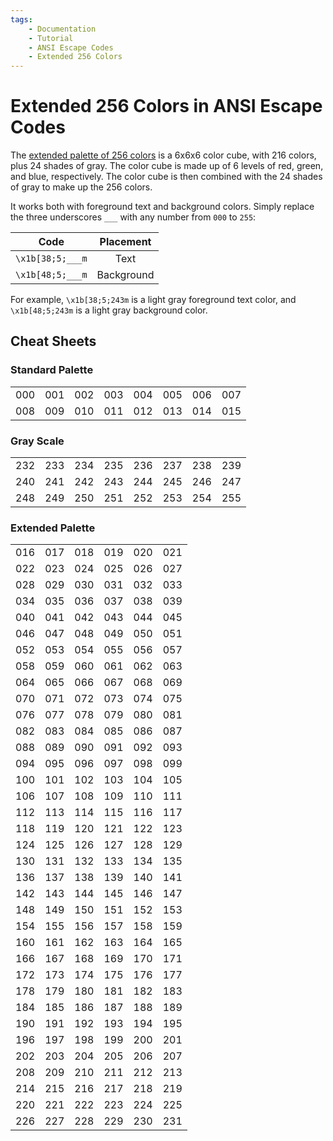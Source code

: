 ```yaml
---
tags:
    - Documentation
    - Tutorial
    - ANSI Escape Codes
    - Extended 256 Colors
---
```


# Extended 256 Colors in ANSI Escape Codes
The [extended palette of 256 colors](https://commons.wikimedia.org/wiki/File:Xterm_256color_chart.svg) is a 6x6x6 color cube, with 216 colors, plus 24 shades of gray. The color cube is made up of 6 levels of red, green, and blue, respectively. The color cube is then combined with the 24 shades of gray to make up the 256 colors.

It works both with foreground text and background colors. Simply replace the three underscores `___` with any number from `000` to `255`:

| Code            | Placement  |
| :-------------: | :--------: |
| `\x1b[38;5;___m` | Text       |
| `\x1b[48;5;___m` | Background |

For example, `\x1b[38;5;243m` is a light gray foreground text color, and `\x1b[48;5;243m` is a light gray background color.

## Cheat Sheets
### Standard Palette

<table>
    <tbody>
        <tr>
            <td class="extcol-000">000</td>
            <td class="extcol-001">001</td>
            <td class="extcol-002">002</td>
            <td class="extcol-003">003</td>
            <td class="extcol-004">004</td>
            <td class="extcol-005">005</td>
            <td class="extcol-006">006</td>
            <td class="extcol-007">007</td>
        </tr>
        <tr>
            <td class="extcol-008">008</td>
            <td class="extcol-009">009</td>
            <td class="extcol-010">010</td>
            <td class="extcol-011">011</td>
            <td class="extcol-012">012</td>
            <td class="extcol-013">013</td>
            <td class="extcol-014">014</td>
            <td class="extcol-015">015</td>
        </tr>
    </tbody>
</table>

### Gray Scale

<table>
    <tbody>
        <tr>
            <td class="extcol-232">232</td>
            <td class="extcol-233">233</td>
            <td class="extcol-234">234</td>
            <td class="extcol-235">235</td>
            <td class="extcol-236">236</td>
            <td class="extcol-237">237</td>
            <td class="extcol-238">238</td>
            <td class="extcol-239">239</td>
        </tr>
        <tr>
            <td class="extcol-240">240</td>
            <td class="extcol-241">241</td>
            <td class="extcol-242">242</td>
            <td class="extcol-243">243</td>
            <td class="extcol-244">244</td>
            <td class="extcol-245">245</td>
            <td class="extcol-246">246</td>
            <td class="extcol-247">247</td>
        </tr>
        <tr>
            <td class="extcol-248">248</td>
            <td class="extcol-249">249</td>
            <td class="extcol-250">250</td>
            <td class="extcol-251">251</td>
            <td class="extcol-252">252</td>
            <td class="extcol-253">253</td>
            <td class="extcol-254">254</td>
            <td class="extcol-255">255</td>
        </tr>
        </tbody>
</table>

### Extended Palette

<table>
    <tbody>
        <tr>
            <td class="extcol-016">016</td>
            <td class="extcol-017">017</td>
            <td class="extcol-018">018</td>
            <td class="extcol-019">019</td>
            <td class="extcol-020">020</td>
            <td class="extcol-021">021</td>
        </tr>
        <tr>
            <td class="extcol-022">022</td>
            <td class="extcol-023">023</td>
            <td class="extcol-024">024</td>
            <td class="extcol-025">025</td>
            <td class="extcol-026">026</td>
            <td class="extcol-027">027</td>
        </tr>
        <tr>
            <td class="extcol-028">028</td>
            <td class="extcol-029">029</td>
            <td class="extcol-030">030</td>
            <td class="extcol-031">031</td>
            <td class="extcol-032">032</td>
            <td class="extcol-033">033</td>
        </tr>
        <tr>
            <td class="extcol-034">034</td>
            <td class="extcol-035">035</td>
            <td class="extcol-036">036</td>
            <td class="extcol-037">037</td>
            <td class="extcol-038">038</td>
            <td class="extcol-039">039</td>
        </tr>
        <tr>
            <td class="extcol-040">040</td>
            <td class="extcol-041">041</td>
            <td class="extcol-042">042</td>
            <td class="extcol-043">043</td>
            <td class="extcol-044">044</td>
            <td class="extcol-045">045</td>
        </tr>
        <tr>
            <td class="extcol-046">046</td>
            <td class="extcol-047">047</td>
            <td class="extcol-048">048</td>
            <td class="extcol-049">049</td>
            <td class="extcol-050">050</td>
            <td class="extcol-051">051</td>
        </tr>
        <tr>
            <td class="extcol-052">052</td>
            <td class="extcol-053">053</td>
            <td class="extcol-054">054</td>
            <td class="extcol-055">055</td>
            <td class="extcol-056">056</td>
            <td class="extcol-057">057</td>
        </tr>
        <tr>
            <td class="extcol-058">058</td>
            <td class="extcol-059">059</td>
            <td class="extcol-060">060</td>
            <td class="extcol-061">061</td>
            <td class="extcol-062">062</td>
            <td class="extcol-063">063</td>
        </tr>
        <tr>
            <td class="extcol-064">064</td>
            <td class="extcol-065">065</td>
            <td class="extcol-066">066</td>
            <td class="extcol-067">067</td>
            <td class="extcol-068">068</td>
            <td class="extcol-069">069</td>
        </tr>
        <tr>
            <td class="extcol-070">070</td>
            <td class="extcol-071">071</td>
            <td class="extcol-072">072</td>
            <td class="extcol-073">073</td>
            <td class="extcol-074">074</td>
            <td class="extcol-075">075</td>
        </tr>
        <tr>
            <td class="extcol-076">076</td>
            <td class="extcol-077">077</td>
            <td class="extcol-078">078</td>
            <td class="extcol-079">079</td>
            <td class="extcol-080">080</td>
            <td class="extcol-081">081</td>
        </tr>
        <tr>
            <td class="extcol-082">082</td>
            <td class="extcol-083">083</td>
            <td class="extcol-084">084</td>
            <td class="extcol-085">085</td>
            <td class="extcol-086">086</td>
            <td class="extcol-087">087</td>
        </tr>
        <tr>
            <td class="extcol-088">088</td>
            <td class="extcol-089">089</td>
            <td class="extcol-090">090</td>
            <td class="extcol-091">091</td>
            <td class="extcol-092">092</td>
            <td class="extcol-093">093</td>
        </tr>
        <tr>
            <td class="extcol-094">094</td>
            <td class="extcol-095">095</td>
            <td class="extcol-096">096</td>
            <td class="extcol-097">097</td>
            <td class="extcol-098">098</td>
            <td class="extcol-099">099</td>
        </tr>
        <tr>
            <td class="extcol-100">100</td>
            <td class="extcol-101">101</td>
            <td class="extcol-102">102</td>
            <td class="extcol-103">103</td>
            <td class="extcol-104">104</td>
            <td class="extcol-105">105</td>
        </tr>
        <tr>
            <td class="extcol-106">106</td>
            <td class="extcol-107">107</td>
            <td class="extcol-108">108</td>
            <td class="extcol-109">109</td>
            <td class="extcol-110">110</td>
            <td class="extcol-111">111</td>
        </tr>
        <tr>
            <td class="extcol-112">112</td>
            <td class="extcol-113">113</td>
            <td class="extcol-114">114</td>
            <td class="extcol-115">115</td>
            <td class="extcol-116">116</td>
            <td class="extcol-117">117</td>
        </tr>
        <tr>
            <td class="extcol-118">118</td>
            <td class="extcol-119">119</td>
            <td class="extcol-120">120</td>
            <td class="extcol-121">121</td>
            <td class="extcol-122">122</td>
            <td class="extcol-123">123</td>
        </tr>
        <tr>
            <td class="extcol-124">124</td>
            <td class="extcol-125">125</td>
            <td class="extcol-126">126</td>
            <td class="extcol-127">127</td>
            <td class="extcol-128">128</td>
            <td class="extcol-129">129</td>
        </tr>
        <tr>
            <td class="extcol-130">130</td>
            <td class="extcol-131">131</td>
            <td class="extcol-132">132</td>
            <td class="extcol-133">133</td>
            <td class="extcol-134">134</td>
            <td class="extcol-135">135</td>
        </tr>
        <tr>
            <td class="extcol-136">136</td>
            <td class="extcol-137">137</td>
            <td class="extcol-138">138</td>
            <td class="extcol-139">139</td>
            <td class="extcol-140">140</td>
            <td class="extcol-141">141</td>
        </tr>
        <tr>
            <td class="extcol-142">142</td>
            <td class="extcol-143">143</td>
            <td class="extcol-144">144</td>
            <td class="extcol-145">145</td>
            <td class="extcol-146">146</td>
            <td class="extcol-147">147</td>
        </tr>
        <tr>
            <td class="extcol-148">148</td>
            <td class="extcol-149">149</td>
            <td class="extcol-150">150</td>
            <td class="extcol-151">151</td>
            <td class="extcol-152">152</td>
            <td class="extcol-153">153</td>
        </tr>
        <tr>
            <td class="extcol-154">154</td>
            <td class="extcol-155">155</td>
            <td class="extcol-156">156</td>
            <td class="extcol-157">157</td>
            <td class="extcol-158">158</td>
            <td class="extcol-159">159</td>
        </tr>
        <tr>
            <td class="extcol-160">160</td>
            <td class="extcol-161">161</td>
            <td class="extcol-162">162</td>
            <td class="extcol-163">163</td>
            <td class="extcol-164">164</td>
            <td class="extcol-165">165</td>
        </tr>
        <tr>
            <td class="extcol-166">166</td>
            <td class="extcol-167">167</td>
            <td class="extcol-168">168</td>
            <td class="extcol-169">169</td>
            <td class="extcol-170">170</td>
            <td class="extcol-171">171</td>
        </tr>
        <tr>
            <td class="extcol-172">172</td>
            <td class="extcol-173">173</td>
            <td class="extcol-174">174</td>
            <td class="extcol-175">175</td>
            <td class="extcol-176">176</td>
            <td class="extcol-177">177</td>
        </tr>
        <tr>
            <td class="extcol-178">178</td>
            <td class="extcol-179">179</td>
            <td class="extcol-180">180</td>
            <td class="extcol-181">181</td>
            <td class="extcol-182">182</td>
            <td class="extcol-183">183</td>
        </tr>
        <tr>
            <td class="extcol-184">184</td>
            <td class="extcol-185">185</td>
            <td class="extcol-186">186</td>
            <td class="extcol-187">187</td>
            <td class="extcol-188">188</td>
            <td class="extcol-189">189</td>
        </tr>
        <tr>
            <td class="extcol-190">190</td>
            <td class="extcol-191">191</td>
            <td class="extcol-192">192</td>
            <td class="extcol-193">193</td>
            <td class="extcol-194">194</td>
            <td class="extcol-195">195</td>
        </tr>
        <tr>
            <td class="extcol-196">196</td>
            <td class="extcol-197">197</td>
            <td class="extcol-198">198</td>
            <td class="extcol-199">199</td>
            <td class="extcol-200">200</td>
            <td class="extcol-201">201</td>
        </tr>
        <tr>
            <td class="extcol-202">202</td>
            <td class="extcol-203">203</td>
            <td class="extcol-204">204</td>
            <td class="extcol-205">205</td>
            <td class="extcol-206">206</td>
            <td class="extcol-207">207</td>
        </tr>
        <tr>
            <td class="extcol-208">208</td>
            <td class="extcol-209">209</td>
            <td class="extcol-210">210</td>
            <td class="extcol-211">211</td>
            <td class="extcol-212">212</td>
            <td class="extcol-213">213</td>
        </tr>
        <tr>
            <td class="extcol-214">214</td>
            <td class="extcol-215">215</td>
            <td class="extcol-216">216</td>
            <td class="extcol-217">217</td>
            <td class="extcol-218">218</td>
            <td class="extcol-219">219</td>
        </tr>
        <tr>
            <td class="extcol-220">220</td>
            <td class="extcol-221">221</td>
            <td class="extcol-222">222</td>
            <td class="extcol-223">223</td>
            <td class="extcol-224">224</td>
            <td class="extcol-225">225</td>
        </tr>
        <tr>
            <td class="extcol-226">226</td>
            <td class="extcol-227">227</td>
            <td class="extcol-228">228</td>
            <td class="extcol-229">229</td>
            <td class="extcol-230">230</td>
            <td class="extcol-231">231</td>
        </tr>
    </tbody>
</table>
